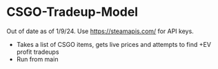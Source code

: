 # CSGO-Tradeup-Model

Out of date as of 1/9/24.
Use https://steamapis.com/ for API keys.

- Takes a list of CSGO items, gets live prices and attempts to find +EV profit tradeups
- Run from main
